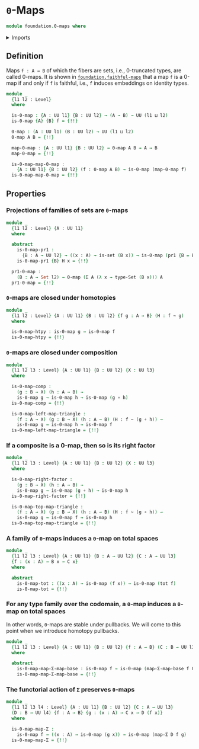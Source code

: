 # `0`-Maps

```agda
module foundation.0-maps where
```

<details><summary>Imports</summary>

```agda
open import foundation.dependent-pair-types
open import foundation.functoriality-dependent-pair-types
open import foundation.universe-levels

open import foundation-core.fibers-of-maps
open import foundation-core.function-types
open import foundation-core.homotopies
open import foundation-core.sets
open import foundation-core.truncated-maps
open import foundation-core.truncation-levels
```

</details>

## Definition

Maps `f : A → B` of which the fibers are sets, i.e., 0-truncated types, are
called 0-maps. It is shown in
[`foundation.faithful-maps`](foundation.faithful-maps.md) that a map `f` is a
0-map if and only if `f` is faithful, i.e., `f` induces embeddings on identity
types.

```agda
module _
  {l1 l2 : Level}
  where

  is-0-map : {A : UU l1} {B : UU l2} → (A → B) → UU (l1 ⊔ l2)
  is-0-map {A} {B} f = {!!}

  0-map : (A : UU l1) (B : UU l2) → UU (l1 ⊔ l2)
  0-map A B = {!!}

  map-0-map : {A : UU l1} {B : UU l2} → 0-map A B → A → B
  map-0-map = {!!}

  is-0-map-map-0-map :
    {A : UU l1} {B : UU l2} (f : 0-map A B) → is-0-map (map-0-map f)
  is-0-map-map-0-map = {!!}
```

## Properties

### Projections of families of sets are `0`-maps

```agda
module _
  {l1 l2 : Level} {A : UU l1}
  where

  abstract
    is-0-map-pr1 :
      {B : A → UU l2} → ((x : A) → is-set (B x)) → is-0-map (pr1 {B = B})
    is-0-map-pr1 {B} H x = {!!}

  pr1-0-map :
    (B : A → Set l2) → 0-map (Σ A (λ x → type-Set (B x))) A
  pr1-0-map = {!!}
```

### `0`-maps are closed under homotopies

```agda
module _
  {l1 l2 : Level} {A : UU l1} {B : UU l2} {f g : A → B} (H : f ~ g)
  where

  is-0-map-htpy : is-0-map g → is-0-map f
  is-0-map-htpy = {!!}
```

### `0`-maps are closed under composition

```agda
module _
  {l1 l2 l3 : Level} {A : UU l1} {B : UU l2} {X : UU l3}
  where

  is-0-map-comp :
    (g : B → X) (h : A → B) →
    is-0-map g → is-0-map h → is-0-map (g ∘ h)
  is-0-map-comp = {!!}

  is-0-map-left-map-triangle :
    (f : A → X) (g : B → X) (h : A → B) (H : f ~ (g ∘ h)) →
    is-0-map g → is-0-map h → is-0-map f
  is-0-map-left-map-triangle = {!!}
```

### If a composite is a 0-map, then so is its right factor

```agda
module _
  {l1 l2 l3 : Level} {A : UU l1} {B : UU l2} {X : UU l3}
  where

  is-0-map-right-factor :
    (g : B → X) (h : A → B) →
    is-0-map g → is-0-map (g ∘ h) → is-0-map h
  is-0-map-right-factor = {!!}

  is-0-map-top-map-triangle :
    (f : A → X) (g : B → X) (h : A → B) (H : f ~ (g ∘ h)) →
    is-0-map g → is-0-map f → is-0-map h
  is-0-map-top-map-triangle = {!!}
```

### A family of `0`-maps induces a `0`-map on total spaces

```agda
module _
  {l1 l2 l3 : Level} {A : UU l1} {B : A → UU l2} {C : A → UU l3}
  {f : (x : A) → B x → C x}
  where

  abstract
    is-0-map-tot : ((x : A) → is-0-map (f x)) → is-0-map (tot f)
    is-0-map-tot = {!!}
```

### For any type family over the codomain, a `0`-map induces a `0`-map on total spaces

In other words, `0`-maps are stable under pullbacks. We will come to this point
when we introduce homotopy pullbacks.

```agda
module _
  {l1 l2 l3 : Level} {A : UU l1} {B : UU l2} {f : A → B} (C : B → UU l3)
  where

  abstract
    is-0-map-map-Σ-map-base : is-0-map f → is-0-map (map-Σ-map-base f C)
    is-0-map-map-Σ-map-base = {!!}
```

### The functorial action of `Σ` preserves `0`-maps

```agda
module _
  {l1 l2 l3 l4 : Level} {A : UU l1} {B : UU l2} {C : A → UU l3}
  (D : B → UU l4) {f : A → B} {g : (x : A) → C x → D (f x)}
  where

  is-0-map-map-Σ :
    is-0-map f → ((x : A) → is-0-map (g x)) → is-0-map (map-Σ D f g)
  is-0-map-map-Σ = {!!}
```
